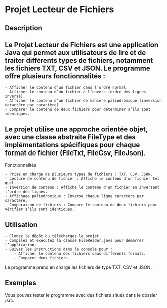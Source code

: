 # Projet Lecteur de Fichiers
## Description

## Le Projet Lecteur de Fichiers est une application Java qui permet aux utilisateurs de lire et de traiter différents types de fichiers, notamment les fichiers TXT, CSV et JSON. Le programme offre plusieurs fonctionnalités :

    - Afficher le contenu d’un fichier dans l’ordre normal.
    - Afficher le contenu d’un fichier à l’envers (ordre des lignes inversé).
    - Afficher le contenu d’un fichier de manière palindromique (inversion caractère par caractère).
    - Comparer le contenu de deux fichiers pour déterminer s’ils sont identiques.

## Le projet utilise une approche orientée objet, avec une classe abstraite FileType et des implémentations spécifiques pour chaque format de fichier (FileTxt, FileCsv, FileJson).
Fonctionnalités

    - Prise en charge de plusieurs types de fichiers : TXT, CSV, JSON.
    - Lecture de contenu de fichier : Affiche le contenu d’un fichier tel quel.
    - Inversion de contenu : Affiche le contenu d’un fichier en inversant l’ordre des lignes.
    - Affichage palindromique : Inverse chaque ligne caractère par caractère.
    - Comparaison de fichiers : Compare le contenu de deux fichiers pour vérifier s’ils sont identiques.

## Utilisation

    - Clonez le dépôt ou téléchargez le projet.
    - Compilez et exécutez la classe FileReader.java pour démarrer l’application.
    - Suivez les instructions dans la console pour :
        - Afficher le contenu des fichiers dans différents formats.
        - Comparer deux fichiers.

Le programme prend en charge les fichiers de type TXT, CSV et JSON.

## Exemples

Vous pouvez tester le programme avec des fichiers situés dans le dossier /src.
